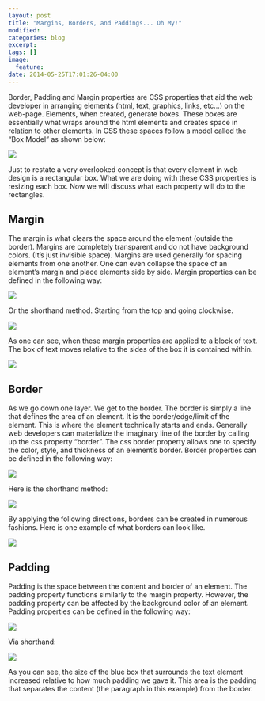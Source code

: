 ```yaml
---
layout: post
title: "Margins, Borders, and Paddings... Oh My!"
modified:
categories: blog
excerpt:
tags: []
image:
  feature:
date: 2014-05-25T17:01:26-04:00
---
```

<p>Border, Padding and Margin properties are CSS properties that aid the web developer in arranging elements (html, text, graphics, links, etc…) on the web-page. Elements, when created, generate boxes. These boxes are essentially what wraps around the html elements and creates space in relation to other elements. In CSS these spaces follow a model called the “Box Model” as shown below:
</p>
<img src="http://www.w3.org/TR/CSS21/images/boxdim.png"/>
<p>Just to restate a very overlooked concept is that every element in web design is a rectangular box. What we are doing with these CSS properties is resizing each box. Now we will discuss what each property will do to the rectangles.
</p>

<h2>Margin</h2>
<article>
<p>
The margin is what clears the space around the element (outside the border). Margins are completely transparent and do not have background colors. (It’s just invisible space). Margins are used generally for spacing elements from one another. One can even collapse the space of an element’s margin and place elements side by side. Margin properties can be defined in the following way:    
</p>
<img src ="http://i.minus.com/immVRvua2pilo.PNG"/>
<p>Or the shorthand method. Starting from the top and going clockwise.</p>
<img src ="http://i.minus.com/iNhxLKOPpUjaY.PNG"/>
<p>As one can see, when these margin properties are applied to a block of text. The box of text moves relative to the sides of the box it is contained within.</p>
<div class="example" ><img src="http://i.minus.com/jbjbArCusdyCyk.PNG"/></div>
</article>

<h2>Border</h2>
<article>
<p>As we go down one layer. We get to the border. The border is simply a line that defines the area of an element. It is the border/edge/limit of the element. This is where the element technically starts and ends. Generally web developers can materialize the imaginary line of the border by calling up the css property “border”. The css border property allows one to specify the color, style, and thickness of an element’s border. Border properties can be defined in the following way:</p>
<img src="http://i.minus.com/iAmHMCmuaTUiu.PNG"/>
<p>Here is the shorthand method:</p>
<img src="http://i.minus.com/i88eTmyxZivca.PNG"/>
<p>By applying the following directions, borders can be created in numerous fashions. Here is one example of what borders can look like.</p>
<div class="example" ><img src="http://i.minus.com/i6W4GpqR3VRdT.PNG"/></div>
</article>

<h2>Padding</h2>
<article>
<p>Padding is the space between the content and border of an element. The padding property functions similarly to the margin property. However, the padding property can be affected by the background color of an element. Padding properties can be defined in the following way:</p>
<img src="http://i.minus.com/iVkfYckvsb1f3.PNG"/>
<p>Via shorthand:</p>
<img src="http://i.minus.com/iVSgS7eLtw3Ss.PNG"/>
<p>As you can see, the size of the blue box that surrounds the text element increased relative to how much padding we gave it. This area is the padding that separates the content (the paragraph in this example) from the border.</p>
